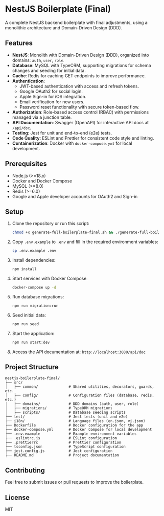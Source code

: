 # NestJS Boilerplate (Final)

A complete NestJS backend boilerplate with final adjustments, using a monolithic architecture and Domain-Driven Design (DDD).

## Features
- **NestJS**: Monolith with Domain-Driven Design (DDD), organized into domains: `auth`, `user`, `role`.
- **Database**: MySQL with TypeORM, supporting migrations for schema changes and seeding for initial data.
- **Cache**: Redis for caching GET endpoints to improve performance.
- **Authentication**: 
  - JWT-based authentication with access and refresh tokens.
  - Google OAuth2 for social login.
  - Apple Sign-in for iOS integration.
  - Email verification for new users.
  - Password reset functionality with secure token-based flow.
- **Authorization**: Role-based access control (RBAC) with permissions managed via a junction table.
- **API Documentation**: Swagger (OpenAPI) for interactive API docs at `/api/doc`.
- **Testing**: Jest for unit and end-to-end (e2e) tests.
- **Code Quality**: ESLint and Prettier for consistent code style and linting.
- **Containerization**: Docker with `docker-compose.yml` for local development.

## Prerequisites
- Node.js (>=18.x)
- Docker and Docker Compose
- MySQL (>=8.0)
- Redis (>=6.0)
- Google and Apple developer accounts for OAuth2 and Sign-in

## Setup
1. Clone the repository or run this script:
   ```bash
   chmod +x generate-full-boilerplate-final.sh && ./generate-full-boilerplate-final.sh
   ```
2. Copy `.env.example` to `.env` and fill in the required environment variables:
   ```bash
   cp .env.example .env
   ```
3. Install dependencies:
   ```bash
   npm install
   ```
4. Start services with Docker Compose:
   ```bash
   docker-compose up -d
   ```
5. Run database migrations:
   ```bash
   npm run migration:run
   ```
6. Seed initial data:
   ```bash
   npm run seed
   ```
7. Start the application:
   ```bash
   npm run start:dev
   ```
8. Access the API documentation at: `http://localhost:3000/api/doc`

## Project Structure
```
nestjs-boilerplate-final/
├── src/
│   ├── common/              # Shared utilities, decorators, guards, etc.
│   ├── config/              # Configuration files (database, redis, etc.)
│   ├── domains/             # DDD domains (auth, user, role)
│   ├── migrations/          # TypeORM migrations
│   ├── scripts/             # Database seeding scripts
├── test/                    # Jest tests (unit and e2e)
├── i18n/                    # Language files (en.json, vi.json)
├── Dockerfile               # Docker configuration for the app
├── docker-compose.yml       # Docker Compose for local development
├── .env.example             # Example environment variables
├── .eslintrc.js             # ESLint configuration
├── .prettierrc              # Prettier configuration
├── tsconfig.json            # TypeScript configuration
├── jest.config.js           # Jest configuration
├── README.md                # Project documentation
```

## Contributing
Feel free to submit issues or pull requests to improve the boilerplate.

## License
MIT
